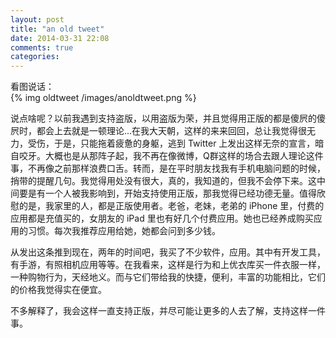 ```yaml
---
layout: post
title: "an old tweet"
date: 2014-03-31 22:08
comments: true
categories: 
---
```

看图说话：  
{% img oldtweet /images/anoldtweet.png %}  

说点啥呢？以前我遇到支持盗版，以用盗版为荣，并且觉得用正版的都是傻屄的傻屄时，都会上去就是一顿理论...在我大天朝，这样的来来回回，总让我觉得很无力，受伤，于是，只能拖着疲惫的身躯，逃到 Twitter 上发出这样无奈的宣言，暗自咬牙。大概也是从那阵子起，我不再在像微博，Q群这样的场合去跟人理论这件事，不再像之前那样浪费口舌。转而，是在平时朋友找我有手机电脑问题的时候，捎带的提醒几句。我觉得用处没有很大，真的，我知道的，但我不会停下来。这中间要是有一个人被我影响到，开始支持使用正版，那我觉得已经功德无量。值得欣慰的是，我家里的人，都是正版使用者。老爸，老妹，老弟的 iPhone 里，付费的应用都是充值买的，女朋友的 iPad 里也有好几个付费应用。她也已经养成购买应用的习惯。每次我推荐应用给她，她都会问到多少钱。  

从发出这条推到现在，两年的时间吧，我买了不少软件，应用。其中有开发工具，有手游，有照相机应用等等。在我看来，这样是行为和上优衣库买一件衣服一样，一种购物行为，天经地义。而与它们带给我的快捷，便利，丰富的功能相比，它们的价格我觉得实在便宜。  

不多解释了，我会这样一直支持正版，并尽可能让更多的人去了解，支持这样一件事。
